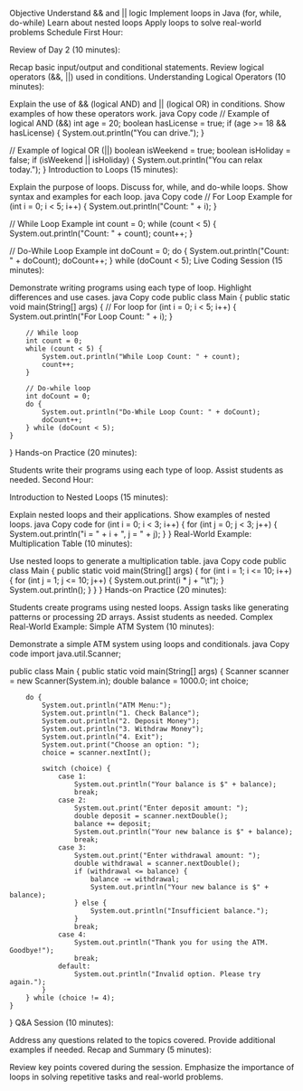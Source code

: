 Objective
Understand && and || logic
Implement loops in Java (for, while, do-while)
Learn about nested loops
Apply loops to solve real-world problems
Schedule
First Hour:

Review of Day 2 (10 minutes):

Recap basic input/output and conditional statements.
Review logical operators (&&, ||) used in conditions.
Understanding Logical Operators (10 minutes):

Explain the use of && (logical AND) and || (logical OR) in conditions.
Show examples of how these operators work.
java
Copy code
// Example of logical AND (&&)
int age = 20;
boolean hasLicense = true;
if (age >= 18 && hasLicense) {
    System.out.println("You can drive.");
}

// Example of logical OR (||)
boolean isWeekend = true;
boolean isHoliday = false;
if (isWeekend || isHoliday) {
    System.out.println("You can relax today.");
}
Introduction to Loops (15 minutes):

Explain the purpose of loops.
Discuss for, while, and do-while loops.
Show syntax and examples for each loop.
java
Copy code
// For Loop Example
for (int i = 0; i < 5; i++) {
    System.out.println("Count: " + i);
}

// While Loop Example
int count = 0;
while (count < 5) {
    System.out.println("Count: " + count);
    count++;
}

// Do-While Loop Example
int doCount = 0;
do {
    System.out.println("Count: " + doCount);
    doCount++;
} while (doCount < 5);
Live Coding Session (15 minutes):

Demonstrate writing programs using each type of loop.
Highlight differences and use cases.
java
Copy code
public class Main {
    public static void main(String[] args) {
        // For loop
        for (int i = 0; i < 5; i++) {
            System.out.println("For Loop Count: " + i);
        }

        // While loop
        int count = 0;
        while (count < 5) {
            System.out.println("While Loop Count: " + count);
            count++;
        }

        // Do-while loop
        int doCount = 0;
        do {
            System.out.println("Do-While Loop Count: " + doCount);
            doCount++;
        } while (doCount < 5);
    }
}
Hands-on Practice (20 minutes):

Students write their programs using each type of loop.
Assist students as needed.
Second Hour:

Introduction to Nested Loops (15 minutes):

Explain nested loops and their applications.
Show examples of nested loops.
java
Copy code
for (int i = 0; i < 3; i++) {
    for (int j = 0; j < 3; j++) {
        System.out.println("i = " + i + ", j = " + j);
    }
}
Real-World Example: Multiplication Table (10 minutes):

Use nested loops to generate a multiplication table.
java
Copy code
public class Main {
    public static void main(String[] args) {
        for (int i = 1; i <= 10; i++) {
            for (int j = 1; j <= 10; j++) {
                System.out.print(i * j + "\t");
            }
            System.out.println();
        }
    }
}
Hands-on Practice (20 minutes):

Students create programs using nested loops.
Assign tasks like generating patterns or processing 2D arrays.
Assist students as needed.
Complex Real-World Example: Simple ATM System (10 minutes):

Demonstrate a simple ATM system using loops and conditionals.
java
Copy code
import java.util.Scanner;

public class Main {
    public static void main(String[] args) {
        Scanner scanner = new Scanner(System.in);
        double balance = 1000.0;
        int choice;

        do {
            System.out.println("ATM Menu:");
            System.out.println("1. Check Balance");
            System.out.println("2. Deposit Money");
            System.out.println("3. Withdraw Money");
            System.out.println("4. Exit");
            System.out.print("Choose an option: ");
            choice = scanner.nextInt();

            switch (choice) {
                case 1:
                    System.out.println("Your balance is $" + balance);
                    break;
                case 2:
                    System.out.print("Enter deposit amount: ");
                    double deposit = scanner.nextDouble();
                    balance += deposit;
                    System.out.println("Your new balance is $" + balance);
                    break;
                case 3:
                    System.out.print("Enter withdrawal amount: ");
                    double withdrawal = scanner.nextDouble();
                    if (withdrawal <= balance) {
                        balance -= withdrawal;
                        System.out.println("Your new balance is $" + balance);
                    } else {
                        System.out.println("Insufficient balance.");
                    }
                    break;
                case 4:
                    System.out.println("Thank you for using the ATM. Goodbye!");
                    break;
                default:
                    System.out.println("Invalid option. Please try again.");
            }
        } while (choice != 4);
    }
}
Q&A Session (10 minutes):

Address any questions related to the topics covered.
Provide additional examples if needed.
Recap and Summary (5 minutes):

Review key points covered during the session.
Emphasize the importance of loops in solving repetitive tasks and real-world problems.
